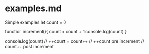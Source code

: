 # examples.md
Simple examples
let count = 0

function increment(){
count = count + 1
console.log(count)
}

console.log(count)
// ++count = count++
// ++count pre increment
// count++ post increment

